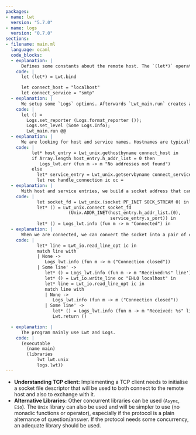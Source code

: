 ```yaml
---
packages:
- name: lwt
  version: "5.7.0"
- name: logs
  version: "0.7.0"
sections:
- filename: main.ml
  language: ocaml
  code_blocks:
  - explanation: |
      Defines some constants about the remote host. The `(let*)` operator permits the chaining of multiple Lwt statements.
    code: |
      let (let*) = Lwt.bind

      let connect_host = "localhost"
      let connect_service = "smtp"
  - explanation: |
      We setup some `Logs` options. Afterwards `Lwt_main.run` creates a Lwt context. and schedules the following functions.
    code: |
      let () =
        Logs.set_reporter (Logs.format_reporter ());
        Logs.set_level (Some Logs.Info);
        Lwt_main.run @@
  - explanation: |
      We are looking for host and service names. Hostnames are typically resolved with the `/etc/host` and DNS while service names are typically resolved with `/etc/services`. Service names are bound to port numbers. (Note: `gethostbyname` and `getservbyname` raise an exception if the host or service is not found). 
    code: |
          let* host_entry = Lwt_unix.gethostbyname connect_host in
          if Array.length host_entry.h_addr_list = 0 then
             Logs_lwt.err (fun m -> m "No addresses not found")
          else
            let* service_entry = Lwt_unix.getservbyname connect_service "tcp" in
            let rec handle_connection ic oc =
  - explanation: |
      With host and service entries, we build a socket address that can be used to connect a distant host. Note: between the socket creation and its usage by `connect`, it is possible to set some options (`setsockopt`, `bind`).
    code: |
            let socket_fd = Lwt_unix.(socket PF_INET SOCK_STREAM 0) in
            let* () = Lwt_unix.connect socket_fd
                        (Unix.ADDR_INET(host_entry.h_addr_list.(0),
                                        service_entry.s_port)) in
            let* () = Logs_lwt.info (fun m -> m "Connected") in
  - explanation: |
      When we are connected, we can convert the socket into a pair of channels and use the available functions that deal with them.
    code: | 
            let* line = Lwt_io.read_line_opt ic in
            match line with
            | None ->
               Logs_lwt.info (fun m -> m ("Connection closed"))
            | Some line' ->
               let* () = Logs_lwt.info (fun m -> m "Received:%s" line') in
               let* () = Lwt_io.write_line oc "EHLO localhost" in
               let* line = Lwt_io.read_line_opt ic in
               match line with
               | None ->
                  Logs_lwt.info (fun m -> m ("Connection closed"))
               | Some line' ->
                  let* () = Logs_lwt.info (fun m -> m "Received: %s" line') in
                  Lwt.return ()

  - explanation: |
      The program mainly use Lwt and Logs.
    code: |
      (executable
        (name main)
        (libraries
            lwt lwt.unix
            logs.lwt))
---
```


- **Understanding TCP client:** Implementing a TCP client needs to initialise a socket file descriptor that will be used to both connect to the remote host and also to exchange with it.
- **Alternative Libraries:** Other concurrent libraries can be used (`Async`, `Eio`). The `Unix` library can also be used and will be simpler to use (no monadic functions or operator), especially if the protocol is a plain alternance of question/answer. If the protocol needs some concurrency, an adequate library should be used.
